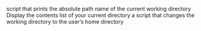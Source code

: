 script that prints the absolute path name of the current working directory
Display the contents list of your current directory
a script that changes the working directory to the user’s home directory
